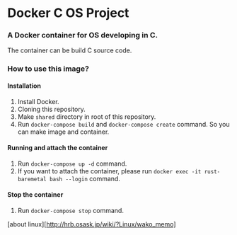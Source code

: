 # Docker C OS Project

### A Docker container for OS developing in C.

The container can be build C source code.

### How to use this image?

#### Installation
1. Install Docker.
2. Cloning this repository.
3. Make ```shared``` directory in root of this repository.
4. Run ```docker-compose build``` and ```docker-compose create``` command. So you can make image and container.

#### Running and attach the container
1. Run ```docker-compose up -d``` command.
2. If you want to attach the container, please run ```docker exec -it rust-baremetal bash --login``` command.

#### Stop the container
1. Run ```docker-compose stop``` command.


[about linux][http://hrb.osask.jp/wiki/?Linux/wako_memo]
